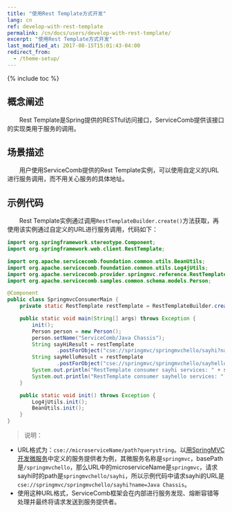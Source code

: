 ```yaml
---
title: "使用Rest Template方式开发"
lang: cn
ref: develop-with-rest-template
permalink: /cn/docs/users/develop-with-rest-template/
excerpt: "使用Rest Template方式开发"
last_modified_at: 2017-08-15T15:01:43-04:00
redirect_from:
  - /theme-setup/
---
```


{% include toc %}
## 概念阐述

　　Rest Template是Spring提供的RESTful访问接口，ServiceComb提供该接口的实现类用于服务的调用。

## 场景描述

　　用户使用ServiceComb提供的Rest Template实例，可以使用自定义的URL进行服务调用，而不用关心服务的具体地址。

## 示例代码

　　Rest Template实例通过调用`RestTemplateBuilder.create()`方法获取，再使用该实例通过自定义的URL进行服务调用，代码如下：

```java
import org.springframework.stereotype.Component;
import org.springframework.web.client.RestTemplate;

import org.apache.servicecomb.foundation.common.utils.BeanUtils;
import org.apache.servicecomb.foundation.common.utils.Log4jUtils;
import org.apache.servicecomb.provider.springmvc.reference.RestTemplateBuilder;
import org.apache.servicecomb.samples.common.schema.models.Person;

@Component
public class SpringmvcConsumerMain {
    private static RestTemplate restTemplate = RestTemplateBuilder.create();

    public static void main(String[] args) throws Exception {
        init();
        Person person = new Person();
        person.setName("ServiceComb/Java Chassis");
        String sayHiResult = restTemplate
                .postForObject("cse://springmvc/springmvchello/sayhi?name=Java Chassis", null, String.class);
        String sayHelloResult = restTemplate
                .postForObject("cse://springmvc/springmvchello/sayhello", person, String.class);
        System.out.println("RestTemplate consumer sayhi services: " + sayHiResult);
        System.out.println("RestTemplate consumer sayhello services: " + sayHelloResult);
    }

    public static void init() throws Exception {
        Log4jUtils.init();
        BeanUtils.init();
    }
}
```

> 说明：
- URL格式为：`cse://microserviceName/path?querystring`。以[用SpringMVC开发微服务](/cn/users/develop-with-springmvc/)中定义的服务提供者为例，其微服务名称是`springmvc`，basePath是`/springmvchello`，那么URL中的microserviceName是`springmvc`，请求sayhi时的path是`springmvchello/sayhi`，所以示例代码中请求sayhi的URL是`cse://springmvc/springmvchello/sayhi?name=Java Chassis`。
- 使用这种URL格式，ServiceComb框架会在内部进行服务发现、熔断容错等处理并最终将请求发送到服务提供者。

